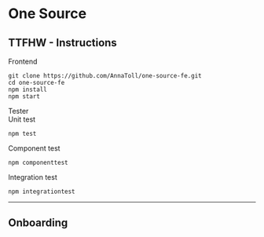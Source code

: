 # One Source

## TTFHW - Instructions

Frontend
```
git clone https://github.com/AnnaToll/one-source-fe.git    
cd one-source-fe  
npm install
npm start  
``` 
Tester  
Unit test
```
npm test  
```
Component test  
```
npm componenttest  
```
Integration test
```
npm integrationtest  
``` 

***

## Onboarding
